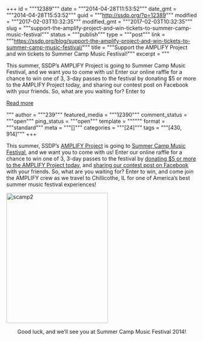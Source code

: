 +++
id = """12389"""
date = """2014-04-28T11:53:52"""
date_gmt = """2014-04-28T15:53:52"""
guid = """http://ssdp.org/?p=12389"""
modified = """2017-02-03T10:32:35"""
modified_gmt = """2017-02-03T10:32:35"""
slug = """support-the-amplify-project-and-win-tickets-to-summer-camp-music-festival"""
status = """publish"""
type = """post"""
link = """https://ssdp.org/blog/support-the-amplify-project-and-win-tickets-to-summer-camp-music-festival/"""
title = """Support the AMPLIFY Project and win tickets to Summer Camp Music Festival!"""
excerpt = """<p>This summer, SSDP’s AMPLIFY Project is going to Summer Camp Music Festival, and we want you to come with us! Enter our online raffle for a chance to win one of 3, 3-day passes to the festival by donating $5 or more to the AMPLIFY Project today, and sharing our contest post on Facebook with your friends. So, what are you waiting for? Enter to</p>
<div class="h10"></div>
<p><a class="more-link2 flat" href="https://ssdp.org/blog/support-the-amplify-project-and-win-tickets-to-summer-camp-music-festival/">Read more</a></p>
"""
author = """239"""
featured_media = """12390"""
comment_status = """open"""
ping_status = """open"""
template = """"""
format = """standard"""
meta = """[]"""
categories = """[24]"""
tags = """[430, 914]"""
+++
<p style="text-align: left">This summer, SSDP’s <a href="http://ssdp.org/amplify">AMPLIFY Project</a> is going to <a href="http://summercampfestival.com/" target="_blank">Summer Camp Music Festival</a>, and we want you to come with us! Enter our online raffle for a chance to win one of 3, 3-day passes to the festival by <a href="https://ssdp.org/amplify/donate-to-the-amplify-project/" target="_blank">donating $5 or more to the AMPLIFY Project today</a>, and <a href="https://www.facebook.com/photo.php?fbid=543151599127611&amp;set=a.197060853736689.39799.148321748610600&amp;type=1&amp;theater">sharing our contest post on Facebook</a> with your friends. So, what are you waiting for? Enter to win, and come join the AMPLIFY crew as we travel to Chillicothe, IL for one of America’s best summer music festival experiences!</p>

<a href="http://ssdp.org/assets/scamp2.jpg"><img class="aligncenter  wp-image-12390" src="http://ssdp.org/assets/scamp2-234x300.jpg" alt="scamp2" width="268" height="344" /></a>

<p style="text-align: center">Good luck, and we&#8217;ll see you at Summer Camp Music Festival 2014!</p>
